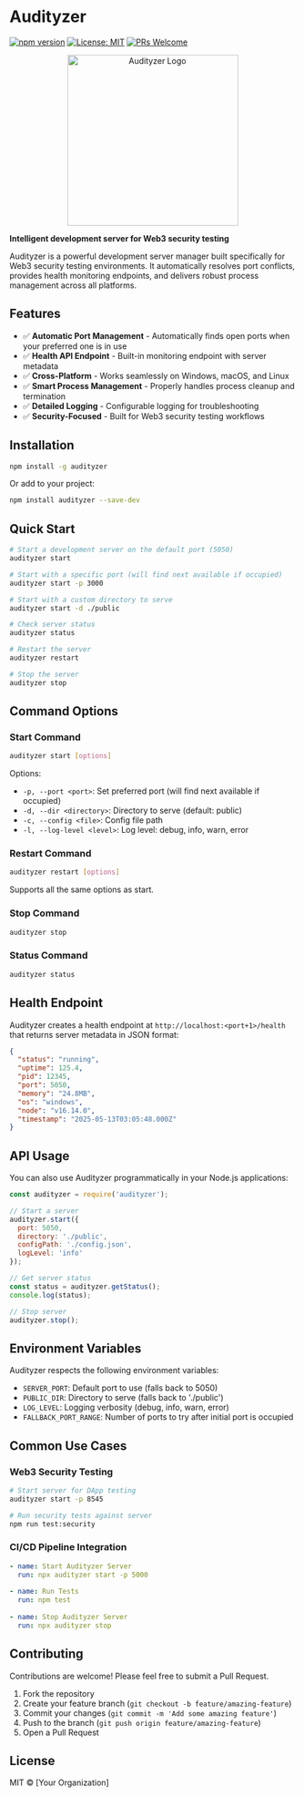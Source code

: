 # Audityzer

[![npm version](https://img.shields.io/npm/v/audityzer.svg)](https://www.npmjs.com/package/audityzer)
[![License: MIT](https://img.shields.io/badge/License-MIT-blue.svg)](https://opensource.org/licenses/MIT)
[![PRs Welcome](https://img.shields.io/badge/PRs-welcome-brightgreen.svg)](http://makeapullrequest.com)

<p align="center">
  <img src="https://github.com/YourUser/audityzer/raw/main/assets/img/audityzer-logo.png" width="300" alt="Audityzer Logo">
</p>

**Intelligent development server for Web3 security testing**

Audityzer is a powerful development server manager built specifically for Web3 security testing environments. It automatically resolves port conflicts, provides health monitoring endpoints, and delivers robust process management across all platforms.

## Features

- ✅ **Automatic Port Management** - Automatically finds open ports when your preferred one is in use
- ✅ **Health API Endpoint** - Built-in monitoring endpoint with server metadata
- ✅ **Cross-Platform** - Works seamlessly on Windows, macOS, and Linux
- ✅ **Smart Process Management** - Properly handles process cleanup and termination
- ✅ **Detailed Logging** - Configurable logging for troubleshooting
- ✅ **Security-Focused** - Built for Web3 security testing workflows

## Installation

```bash
npm install -g audityzer
```

Or add to your project:

```bash
npm install audityzer --save-dev
```

## Quick Start

```bash
# Start a development server on the default port (5050)
audityzer start

# Start with a specific port (will find next available if occupied)
audityzer start -p 3000

# Start with a custom directory to serve
audityzer start -d ./public

# Check server status
audityzer status

# Restart the server
audityzer restart

# Stop the server
audityzer stop
```

## Command Options

### Start Command
```bash
audityzer start [options]
```

Options:
- `-p, --port <port>`: Set preferred port (will find next available if occupied)
- `-d, --dir <directory>`: Directory to serve (default: public)
- `-c, --config <file>`: Config file path
- `-l, --log-level <level>`: Log level: debug, info, warn, error

### Restart Command
```bash
audityzer restart [options]
```
Supports all the same options as start.

### Stop Command
```bash
audityzer stop
```

### Status Command
```bash
audityzer status
```

## Health Endpoint

Audityzer creates a health endpoint at `http://localhost:<port+1>/health` that returns server metadata in JSON format:

```json
{
  "status": "running",
  "uptime": 125.4,
  "pid": 12345,
  "port": 5050,
  "memory": "24.8MB",
  "os": "windows",
  "node": "v16.14.0",
  "timestamp": "2025-05-13T03:05:48.000Z"
}
```

## API Usage

You can also use Audityzer programmatically in your Node.js applications:

```javascript
const audityzer = require('audityzer');

// Start a server
audityzer.start({
  port: 5050,
  directory: './public',
  configPath: './config.json',
  logLevel: 'info'
});

// Get server status
const status = audityzer.getStatus();
console.log(status);

// Stop server
audityzer.stop();
```

## Environment Variables

Audityzer respects the following environment variables:

- `SERVER_PORT`: Default port to use (falls back to 5050)
- `PUBLIC_DIR`: Directory to serve (falls back to './public')
- `LOG_LEVEL`: Logging verbosity (debug, info, warn, error)
- `FALLBACK_PORT_RANGE`: Number of ports to try after initial port is occupied

## Common Use Cases

### Web3 Security Testing
```bash
# Start server for DApp testing
audityzer start -p 8545

# Run security tests against server
npm run test:security
```

### CI/CD Pipeline Integration
```yaml
- name: Start Audityzer Server
  run: npx audityzer start -p 5000
  
- name: Run Tests
  run: npm test
  
- name: Stop Audityzer Server
  run: npx audityzer stop
```

## Contributing

Contributions are welcome! Please feel free to submit a Pull Request.

1. Fork the repository
2. Create your feature branch (`git checkout -b feature/amazing-feature`)
3. Commit your changes (`git commit -m 'Add some amazing feature'`)
4. Push to the branch (`git push origin feature/amazing-feature`)
5. Open a Pull Request

## License

MIT © [Your Organization] 